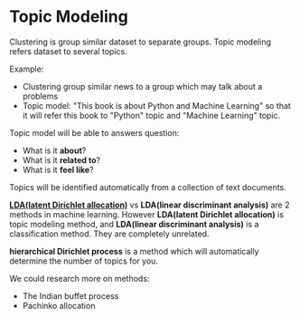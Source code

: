 # Topic Modeling

Clustering is group similar dataset to separate groups. Topic modeling refers dataset to several topics.

Example:
  - Clustering group similar news to a group which may talk about a problems
  - Topic model: "This book is about Python and Machine Learning" so that it will refer this book to "Python" topic and "Machine Learning" topic.

Topic model will be able to answers question:
  - What is it __about__?
  - What is it __related to__?
  - What is it __feel like__?

Topics will be identified automatically from a collection of text documents.

[__LDA(latent Dirichlet allocation)__][latent-dirichlet-allocation] vs __LDA(linear discriminant analysis)__ are 2 methods in machine learning.
However __LDA(latent Dirichlet allocation)__ is topic modeling method, and
__LDA(linear discriminant analysis)__ is a classification method. They are completely unrelated.

__hierarchical Dirichlet process__ is a method which will automatically determine the number of topics for you.

We could research more on methods:
  - The Indian buffet process
  - Pachinko allocation

[latent-dirichlet-allocation]: [http://en.wikipedia.org/wiki/Latent_Dirichlet_allocation]

